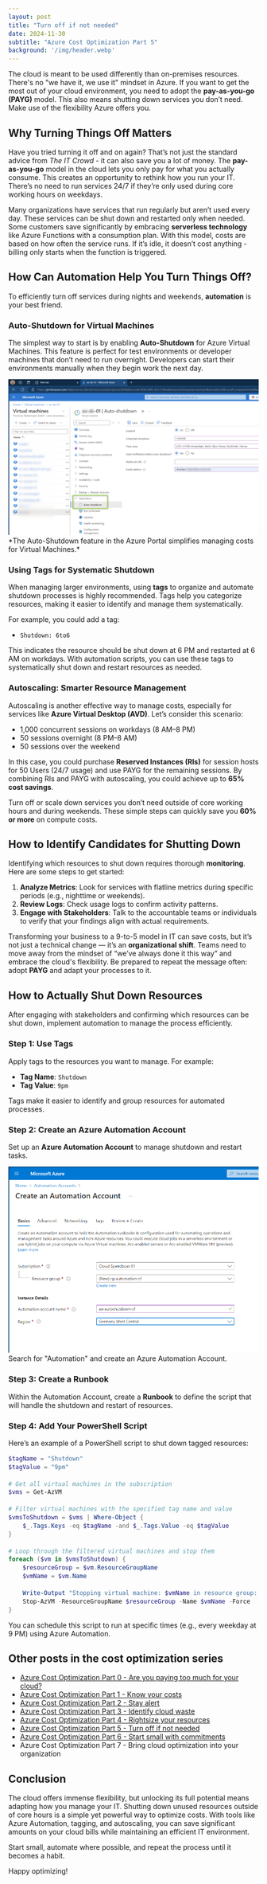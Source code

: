 ```yaml
---
layout: post
title: "Turn off if not needed"
date: 2024-11-30
subtitle: "Azure Cost Optimization Part 5"
background: '/img/header.webp'
---
```


The cloud is meant to be used differently than on-premises resources. There's no "we have it, we use it" mindset in Azure. If you want to get the most out of your cloud environment, you need to adopt the **pay-as-you-go (PAYG)** model. This also means shutting down services you don’t need. Make use of the flexibility Azure offers you.

## Why Turning Things Off Matters

Have you tried turning it off and on again? That’s not just the standard advice from *The IT Crowd* - it can also save you a lot of money. The **pay-as-you-go** model in the cloud lets you only pay for what you actually consume. This creates an opportunity to rethink how you run your IT. There’s no need to run services 24/7 if they’re only used during core working hours on weekdays.

Many organizations have services that run regularly but aren’t used every day. These services can be shut down and restarted only when needed. Some customers save significantly by embracing **serverless technology** like Azure Functions with a consumption plan. With this model, costs are based on how often the service runs. If it’s idle, it doesn’t cost anything - billing only starts when the function is triggered.

## How Can Automation Help You Turn Things Off?

To efficiently turn off services during nights and weekends, **automation** is your best friend.

### Auto-Shutdown for Virtual Machines

The simplest way to start is by enabling **Auto-Shutdown** for Azure Virtual Machines. This feature is perfect for test environments or developer machines that don’t need to run overnight. Developers can start their environments manually when they begin work the next day.

<img src="/img/posts/Azure-Auto-Shutdown.png" class="img-fluid" alt="Azure Auto-Shutdown Feature" />
*The Auto-Shutdown feature in the Azure Portal simplifies managing costs for Virtual Machines.*

### Using Tags for Systematic Shutdown

When managing larger environments, using **tags** to organize and automate shutdown processes is highly recommended. Tags help you categorize resources, making it easier to identify and manage them systematically.

For example, you could add a tag:

- `Shutdown: 6to6`

This indicates the resource should be shut down at 6 PM and restarted at 6 AM on workdays. With automation scripts, you can use these tags to systematically shut down and restart resources as needed.

### Autoscaling: Smarter Resource Management

Autoscaling is another effective way to manage costs, especially for services like **Azure Virtual Desktop (AVD)**. Let’s consider this scenario:

- 1,000 concurrent sessions on workdays (8 AM–8 PM)
- 50 sessions overnight (8 PM–8 AM)
- 50 sessions over the weekend

In this case, you could purchase **Reserved Instances (RIs)** for session hosts for 50 Users (24/7 usage) and use PAYG for the remaining sessions. By combining RIs and PAYG with autoscaling, you could achieve up to **65% cost savings**.

Turn off or scale down services you don’t need outside of core working hours and during weekends. These simple steps can quickly save you **60% or more** on compute costs.

## How to Identify Candidates for Shutting Down

Identifying which resources to shut down requires thorough **monitoring**. Here are some steps to get started:

1. **Analyze Metrics**: Look for services with flatline metrics during specific periods (e.g., nighttime or weekends).
2. **Review Logs**: Check usage logs to confirm activity patterns.
3. **Engage with Stakeholders**: Talk to the accountable teams or individuals to verify that your findings align with actual requirements.

Transforming your business to a 9-to-5 model in IT can save costs, but it’s not just a technical change — it’s an **organizational shift**. Teams need to move away from the mindset of “we’ve always done it this way” and embrace the cloud's flexibility. Be prepared to repeat the message often: adopt **PAYG** and adapt your processes to it.

## How to Actually Shut Down Resources

After engaging with stakeholders and confirming which resources can be shut down, implement automation to manage the process efficiently.

### Step 1: Use Tags

Apply tags to the resources you want to manage. For example:

- **Tag Name**: `Shutdown`
- **Tag Value**: `9pm`

Tags make it easier to identify and group resources for automated processes.

### Step 2: Create an Azure Automation Account

Set up an **Azure Automation Account** to manage shutdown and restart tasks.

<img src="/img/posts/Azure-Automation-Account.png" class="img-fluid" alt="Create an Azure Automation Account" />
Search for "Automation" and create an Azure Automation Account.

### Step 3: Create a Runbook

Within the Automation Account, create a **Runbook** to define the script that will handle the shutdown and restart of resources.

### Step 4: Add Your PowerShell Script

Here’s an example of a PowerShell script to shut down tagged resources:

```powershell
$tagName = "Shutdown"
$tagValue = "9pm"

# Get all virtual machines in the subscription
$vms = Get-AzVM

# Filter virtual machines with the specified tag name and value
$vmsToShutdown = $vms | Where-Object { 
    $_.Tags.Keys -eq $tagName -and $_.Tags.Value -eq $tagValue 
}

# Loop through the filtered virtual machines and stop them
foreach ($vm in $vmsToShutdown) {
    $resourceGroup = $vm.ResourceGroupName
    $vmName = $vm.Name

    Write-Output "Stopping virtual machine: $vmName in resource group: $resourceGroup"
    Stop-AzVM -ResourceGroupName $resourceGroup -Name $vmName -Force
}
```

You can schedule this script to run at specific times (e.g., every weekday at 9 PM) using Azure Automation.

## Other posts in the cost optimization series

- [Azure Cost Optimization Part 0 - Are you paying too much for your cloud?](2024-09-25-are-you-paying-too-much-for-your-cloud.md)
- [Azure Cost Optimization Part 1 - Know your costs](2024-10-01-azure-cost-optimization-part-1-know-your-costs.md)
- [Azure Cost Optimization Part 2 - Stay alert](2024-10-14-azure-cost-optimization-part-2-stay-alert.md)
- [Azure Cost Optimization Part 3 - Identify cloud waste](2024-10-16-azure-cost-optimization-part-3-identify-cloud-waste.md)
- [Azure Cost Optimization Part 4 - Rightsize your resources](2024-10-24-azure-cost-optimization-part-4-rightsize-your-resources.md)
- [Azure Cost Optimization Part 5 - Turn off if not needed](2024-11-15-azure-cost-optimization-part-5-turn-off-if-not-needed.md)
- [Azure Cost Optimization Part 6 - Start small with commitments](2024-12-30-azure-cost-optimization-part-6-start-small-with-commitments.md)
- Azure Cost Optimization Part 7 - Bring cloud optimization into your organization

## Conclusion

The cloud offers immense flexibility, but unlocking its full potential means adapting how you manage your IT. Shutting down unused resources outside of core hours is a simple yet powerful way to optimize costs. With tools like Azure Automation, tagging, and autoscaling, you can save significant amounts on your cloud bills while maintaining an efficient IT environment.

Start small, automate where possible, and repeat the process until it becomes a habit.

Happy optimizing!